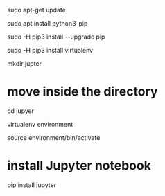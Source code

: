 sudo apt-get update 

sudo apt install python3-pip

sudo -H pip3 install --upgrade pip 

sudo -H pip3 install virtualenv 

mkdir jupter 

# move inside the directory 

cd jupyer 

virtualenv environment 

source environment/bin/activate 

# install Jupyter notebook 

pip install jupyter 


